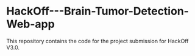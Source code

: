 # HackOff---Brain-Tumor-Detection-Web-app
This repository contains the code for the project submission for HackOff V3.0.

